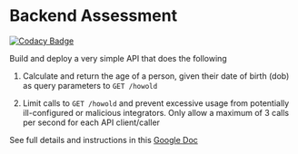 # Backend Assessment

[![Codacy Badge](https://api.codacy.com/project/badge/Grade/f5884fadc78b409cba05cd42fd3041fa)](https://app.codacy.com/gh/liomotolani/talentql-backend-project?utm_source=github.com&utm_medium=referral&utm_content=liomotolani/talentql-backend-project&utm_campaign=Badge_Grade_Settings)

Build and deploy a very simple API that does the following

1.  Calculate and return the age of a person, given their date of birth (dob) as query parameters to `GET /howold`

2.  Limit calls to `GET /howold` and prevent excessive usage from potentially ill-configured or malicious integrators. Only allow a maximum of 3 calls per second for each API client/caller

See full details and instructions in this [Google Doc](https://docs.google.com/document/d/1ma5vKz0j34gwI9WYrZddMM1ENlQddGOVFJ5qdSq2QlQ)